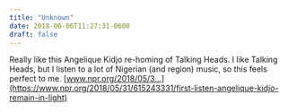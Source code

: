 ```yaml
---
title: "Unknown"
date: 2018-06-06T11:27:31-0600
draft: false
---
```


Really like this Angelique Kidjo re-homing of Talking Heads. I like Talking Heads, but I listen to a lot of Nigerian (and region) music, so this feels perfect to me.
[www.npr.org/2018/05/3…](https://www.npr.org/2018/05/31/615243331/first-listen-angelique-kidjo-remain-in-light)
